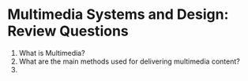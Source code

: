 # Multimedia Systems and Design: Review Questions

1. What is Multimedia?
2. What are the main methods used for delivering multimedia content?
3. 